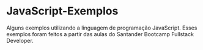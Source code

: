 # JavaScript-Exemplos
Alguns exemplos utilizando a linguagem de programação JavaScript. Esses exemplos foram feitos a partir das aulas do Santander Bootcamp Fullstack Developer.
